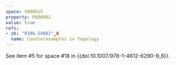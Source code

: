 ```yaml
---
space: S000015
property: P000002
value: true
refs:
- zb: "0386.54001"_6
  name: Counterexamples in Topology
---
```


See item #5 for space #18 in {{doi:10.1007/978-1-4612-6290-9_6}}.
